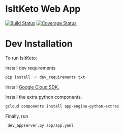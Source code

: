 # IsItKeto Web App

[![Build Status](https://travis-ci.org/mtlynch/isitketo_webapp.svg?branch=master)](https://travis-ci.org/mtlynch/isitketo_webapp)
[![Coverage Status](https://coveralls.io/repos/github/mtlynch/isitketo_webapp/badge.svg?branch=master)](https://coveralls.io/github/mtlynch/isitketo_webapp?branch=master)

# Dev Installation

To run IsItKeto:

Install dev requirements
```bash
pip install -r dev_requirements.txt
```

Install [Google Cloud SDK.](https://cloud.google.com/appengine/docs/standard/python/download)

Install the extra python components.
```bash
gcloud components install app-engine-python-extras
```

Finally, run

```bash
 dev_appserver.py app/app.yaml
 ```
